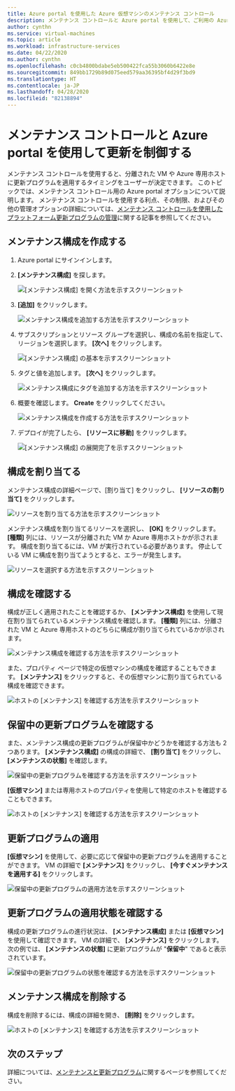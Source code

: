 ```yaml
---
title: Azure portal を使用した Azure 仮想マシンのメンテナンス コントロール
description: メンテナンス コントロールと Azure portal を使用して、ご利用の Azure VM にメンテナンスを適用するタイミングを制御する方法について説明します。
author: cynthn
ms.service: virtual-machines
ms.topic: article
ms.workload: infrastructure-services
ms.date: 04/22/2020
ms.author: cynthn
ms.openlocfilehash: c0cb4800bdabe5eb500422fca55b3060b6422e8e
ms.sourcegitcommit: 849bb1729b89d075eed579aa36395bf4d29f3bd9
ms.translationtype: HT
ms.contentlocale: ja-JP
ms.lasthandoff: 04/28/2020
ms.locfileid: "82138894"
---
```

# <a name="control-updates-with-maintenance-control-and-the-azure-portal"></a>メンテナンス コントロールと Azure portal を使用して更新を制御する

メンテナンス コントロールを使用すると、分離された VM や Azure 専用ホストに更新プログラムを適用するタイミングをユーザーが決定できます。 このトピックでは、メンテナンス コントロール用の Azure portal オプションについて説明します。 メンテナンス コントロールを使用する利点、その制限、およびその他の管理オプションの詳細については、[メンテナンス コントロールを使用したプラットフォーム更新プログラムの管理](maintenance-control.md)に関する記事を参照してください。

## <a name="create-a-maintenance-configuration"></a>メンテナンス構成を作成する

1. Azure portal にサインインします。

1. **[メンテナンス構成]** を探します。

   ![[メンテナンス構成] を開く方法を示すスクリーンショット](media/virtual-machines-maintenance-control-portal/maintenance-configurations-search.png)

1. **[追加]** をクリックします。

   ![メンテナンス構成を追加する方法を示すスクリーンショット](media/virtual-machines-maintenance-control-portal/maintenance-configurations-add.png)

1. サブスクリプションとリソース グループを選択し、構成の名前を指定して、リージョンを選択します。 **[次へ]** をクリックします。

   ![[メンテナンス構成] の基本を示すスクリーンショット](media/virtual-machines-maintenance-control-portal/maintenance-configurations-basics.png)

1. タグと値を追加します。 **[次へ]** をクリックします。

   ![メンテナンス構成にタグを追加する方法を示すスクリーンショット](media/virtual-machines-maintenance-control-portal/maintenance-configurations-tags.png)

1. 概要を確認します。 **Create** をクリックしてください。

   ![メンテナンス構成を作成する方法を示すスクリーンショット](media/virtual-machines-maintenance-control-portal/maintenance-configurations-create.png)

1. デプロイが完了したら、 **[リソースに移動]** をクリックします。

   ![[メンテナンス構成] の展開完了を示すスクリーンショット](media/virtual-machines-maintenance-control-portal/maintenance-configurations-deployment-complete.png)

## <a name="assign-the-configuration"></a>構成を割り当てる

メンテナンス構成の詳細ページで、[割り当て] をクリックし、 **[リソースの割り当て]** をクリックします。 

![リソースを割り当てる方法を示すスクリーンショット](media/virtual-machines-maintenance-control-portal/maintenance-configurations-add-assignment.png)

メンテナンス構成を割り当てるリソースを選択し、 **[OK]** をクリックします。 **[種類]** 列には、リソースが分離された VM か Azure 専用ホストかが示されます。 構成を割り当てるには、VM が実行されている必要があります。 停止している VM に構成を割り当てようとすると、エラーが発生します。 

<!---Shantanu to add details about the error case--->

![リソースを選択する方法を示すスクリーンショット](media/virtual-machines-maintenance-control-portal/maintenance-configurations-select-resource.png)

## <a name="check-configuration"></a>構成を確認する

構成が正しく適用されたことを確認するか、 **[メンテナンス構成]** を使用して現在割り当てられているメンテナンス構成を確認します。 **[種類]** 列には、分離された VM と Azure 専用ホストのどちらに構成が割り当てられているかが示されます。 

![メンテナンス構成を確認する方法を示すスクリーンショット](media/virtual-machines-maintenance-control-portal/maintenance-configurations-host-type.png)

また、プロパティ ページで特定の仮想マシンの構成を確認することもできます。 **[メンテナンス]** をクリックすると、その仮想マシンに割り当てられている構成を確認できます。

![ホストの [メンテナンス] を確認する方法を示すスクリーンショット](media/virtual-machines-maintenance-control-portal/maintenance-configurations-check-config.png)

## <a name="check-for-pending-updates"></a>保留中の更新プログラムを確認する

また、メンテナンス構成の更新プログラムが保留中かどうかを確認する方法も 2 つあります。 **[メンテナンス構成]** の構成の詳細で、 **[割り当て]** をクリックし、 **[メンテナンスの状態]** を確認します。

![保留中の更新プログラムを確認する方法を示すスクリーンショット](media/virtual-machines-maintenance-control-portal/maintenance-configurations-pending.png)

**[仮想マシン]** または専用ホストのプロパティを使用して特定のホストを確認することもできます。 

![ホストの [メンテナンス] を確認する方法を示すスクリーンショット](media/virtual-machines-maintenance-control-portal/maintenance-configurations-pending-vm.png)

## <a name="apply-updates"></a>更新プログラムの適用

**[仮想マシン]** を使用して、必要に応じて保留中の更新プログラムを適用することができます。 VM の詳細で **[メンテナンス]** をクリックし、 **[今すぐメンテナンスを適用する]** をクリックします。

![保留中の更新プログラムの適用方法を示すスクリーンショット](media/virtual-machines-maintenance-control-portal/maintenance-configurations-apply-updates-now.png)

## <a name="check-the-status-of-applying-updates"></a>更新プログラムの適用状態を確認する 

構成の更新プログラムの進行状況は、 **[メンテナンス構成]** または **[仮想マシン]** を使用して確認できます。 VM の詳細で、 **[メンテナンス]** をクリックします。 次の例では、 **[メンテナンスの状態]** に更新プログラムが "**保留中**" であると表示されています。

![保留中の更新プログラムの状態を確認する方法を示すスクリーンショット](media/virtual-machines-maintenance-control-portal/maintenance-configurations-status.png)

## <a name="delete-a-maintenance-configuration"></a>メンテナンス構成を削除する

構成を削除するには、構成の詳細を開き、 **[削除]** をクリックします。

![ホストの [メンテナンス] を確認する方法を示すスクリーンショット](media/virtual-machines-maintenance-control-portal/maintenance-configurations-delete.png)


## <a name="next-steps"></a>次のステップ

詳細については、[メンテナンスと更新プログラム](maintenance-and-updates.md)に関するページを参照してください。
